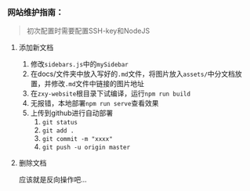 ### 网站维护指南：

> 初次配置时需要配置SSH-key和NodeJS

1. 添加新文档
   1. 修改`sidebars.js`中的`mySidebar`
   2. 在docs/文件夹中放入写好的`.md`文件，将图片放入`assets/`中分文档放置，并修改`.md`文件中链接的图片地址
   3. 在`zxy-website`根目录下试编译，运行`npm run build`
   4. 无报错，本地部署`npm run serve`查看效果
   5. 上传到github进行自动部署
      1. `git status`
      2. `git add .`
      3. `git commit -m "xxxx"`
      4. `git push -u origin master`

2. 删除文档

   应该就是反向操作吧...
